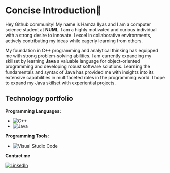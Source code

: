 # Concise Introduction👋
Hey Github community! My name is Hamza Ilyas and I am a computer science student at **NUML**. I am a highly motivated and curious individual with a strong desire to innovate. I excel in collaborative environments, actively contributing my ideas while eagerly learning from others.

My foundation in C++ programming and analytical thinking has equipped me with strong problem-solving abilities. I am currently expanding my skillset by learning **Java** a valuable language for object-oriented programming and developing robust software solutions. Learning the fundamentals and syntax of Java has provided me with insights into its extensive capabilities in multifaceted roles in the programming world. 
I hope to expand my Java skillset with experiential projects.

## Technology portfolio


**Programming Languages:**


* ![C++](https://img.shields.io/badge/c++-%2300599C.svg?style=for-the-badge&logo=c%2B%2B&logoColor=white)   
* ![Java](https://img.shields.io/badge/java-%23ED8B00.svg?style=for-the-badge&logo=openjdk&logoColor=white)
  
**Programming Tools:**
* ![Visual Studio Code](https://img.shields.io/badge/Visual%20Studio%20Code-0078d7.svg?style=for-the-badge&logo=visual-studio-code&logoColor=white)
  
**Contact me**

  [![LinkedIn](https://img.shields.io/badge/LinkedIn-blue?style=flat-square&logo=linkedin&logoColor=white)](https://www.linkedin.com/in/your-linkedin-Hamzailyas)
